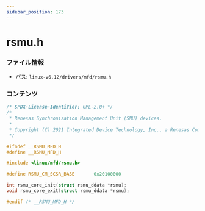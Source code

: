 ```yaml
---
sidebar_position: 173
---
```

# rsmu.h

### ファイル情報

- パス: `linux-v6.12/drivers/mfd/rsmu.h`

### コンテンツ

```h
/* SPDX-License-Identifier: GPL-2.0+ */
/*
 * Renesas Synchronization Management Unit (SMU) devices.
 *
 * Copyright (C) 2021 Integrated Device Technology, Inc., a Renesas Company.
 */

#ifndef __RSMU_MFD_H
#define __RSMU_MFD_H

#include <linux/mfd/rsmu.h>

#define RSMU_CM_SCSR_BASE		0x20100000

int rsmu_core_init(struct rsmu_ddata *rsmu);
void rsmu_core_exit(struct rsmu_ddata *rsmu);

#endif /* __RSMU_MFD_H */

```
